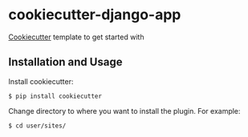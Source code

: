 cookiecutter-django-app
=======================

[Cookiecutter](https://github.com/audreyr/cookiecutter) template to get started with

Installation and Usage
------------

Install cookiecutter:

    $ pip install cookiecutter

Change directory to where you want to install the plugin. For example:

    $ cd user/sites/

